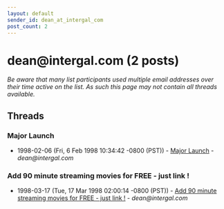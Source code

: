 ```yaml
---
layout: default
sender_id: dean_at_intergal_com
post_count: 2
---
```


# dean<span>@</span>intergal.com (2 posts)

_Be aware that many list participants used multiple email addresses over their time active on the list. As such this page may not contain all threads available._

## Threads

### Major Launch
+ 1998-02-06 (Fri, 6 Feb 1998 10:34:42 -0800 (PST)) - [Major Launch](/archive/1998/02/a1e2328ac9456d3e91d90d74b3b5bdbe77e702984cb2c9a7bd53f7a0a13be7a4) - _dean@intergal.com_

### Add 90 minute streaming movies for FREE - just link !
+ 1998-03-17 (Tue, 17 Mar 1998 02:00:14 -0800 (PST)) - [Add 90 minute streaming movies for FREE - just link !](/archive/1998/03/4d2a8c0d7dfd7623faa10e9dcfd1a311a76d8c00fe4c6f64af253937f3228b58) - _dean@intergal.com_

